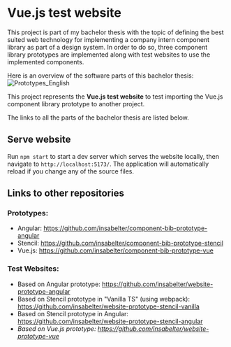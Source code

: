 # Vue.js test website

This project is part of my bachelor thesis with the topic of defining the best suited web technology for implementing a company intern component library as part of a design system. In order to do so, three component library prototypes are implemented along with test websites to use the implemented components. 

Here is an overview of the software parts of this bachelor thesis:
![Prototypes_English](https://user-images.githubusercontent.com/54104208/185070168-6168f409-8279-4287-a2ad-0d13eb6c5dc5.png)

This project represents the **Vue.js test website** to test importing the Vue.js component library prototype to another project.

The links to all the parts of the bachelor thesis are listed below.

## Serve website

Run `npm start` to start a dev server which serves the website locally, then navigate to `http://localhost:5173/`. The application will automatically reload if you change any of the source files.

## Links to other repositories
### Prototypes:
- Angular: https://github.com/insabelter/component-bib-prototype-angular
- Stencil: https://github.com/insabelter/component-bib-prototype-stencil
- Vue.js: https://github.com/insabelter/component-bib-prototype-vue
### Test Websites:
- Based on Angular prototype: https://github.com/insabelter/website-prototype-angular
- Based on Stencil prototype in "Vanilla TS" (using webpack): https://github.com/insabelter/website-prototype-stencil-vanilla
- Based on Stencil prototype in Angular: https://github.com/insabelter/website-prototype-stencil-angular
- *Based on Vue.js prototype: https://github.com/insabelter/website-prototype-vue*
